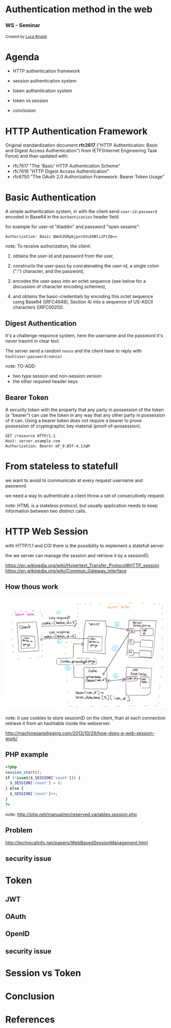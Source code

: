 # Authentication method in the web
### WS - Seminar

<small>Created by <a href="http://lucar.in">Luca Rinaldi</a></small>



# Agenda
- HTTP authentication framework

- session authentication system

- token authentication system

- token vs session

- conclusion



# HTTP Authentication Framework
Original standardization document **rfc2617** ("HTTP Authentication: Basic and Digest Access Authentication") from IETF(Internet Engineering Task Force) and than updated with:
- rfc7617 "The 'Basic' HTTP Authentication Scheme"
- rfc7616 "HTTP Digest Access Authentication"
- rfc6750 "The OAuth 2.0 Authorization Framework: Bearer Token Usage"


# Basic Authentication
A simple authentication system, in with the client send `user-id:password` encoded in Base64 in the `Authentication` header field

for example for user-id "Aladdin" and password "open sesame":
```
Authorization: Basic QWxhZGRpbjpvcGVuIHNlc2FtZQ==
```

note:
To receive authorization, the client:

1.  obtains the user-id and password from the user,

2.  constructs the user-pass by concatenating the user-id, a single
    colon (":") character, and the password,

3.  encodes the user-pass into an octet sequence (see below for a
    discussion of character encoding schemes),

4.  and obtains the basic-credentials by encoding this octet sequence
    using Base64 ([RFC4648], Section 4) into a sequence of US-ASCII
    characters ([RFC0020]).


## Digest Authentication
It's a challenge responce system, here the username and the password it's never trasmit in clear text.

The server send a random `nonce` and the client have to reply with `hash(user:password:nonce)`

note:
TO-ADD:
- two type session and non-session version
- the other required header keys


## Bearer Token
A security token with the property that any party in possession of
the token (a "bearer") can use the token in any way that any other
party in possession of it can.  Using a bearer token does not
require a bearer to prove possession of cryptographic key material
(proof-of-possession).

```
GET /resource HTTP/1.1
Host: server.example.com
Authorization: Bearer mF_9.B5f-4.1JqM
```



# From stateless to statefull
we want to avoid to communicate at every request username and password.

we need a way to authenticate a client throw a set of consecutively request.

note:
HTML is a stateless protocol, but usually application needs to keep information between two distinct calls.



# HTTP Web Session
with HTTP/1.1 and CGI there is the possibility to implement a statefull server

the we server can manage the session and retrieve it by a sessionID.

https://en.wikipedia.org/wiki/Hypertext_Transfer_Protocol#HTTP_session
https://en.wikipedia.org/wiki/Common_Gateway_Interface


## How thous work
![session-flow](img/session_flow.jpg)

note:
it use cookies to store sessionID on the client, than at each connection retrieve it from an hashtable inside the webserver.

http://machinesaredigging.com/2013/10/29/how-does-a-web-session-work/


## PHP example
```php
<?php
session_start();
if (!isset($_SESSION['count'])) {
  $_SESSION['count'] = 0;
} else {
  $_SESSION['count']++;
}
?>
```

note:
http://php.net/manual/en/reserved.variables.session.php


## Problem
http://technicalinfo.net/papers/WebBasedSessionManagement.html


## security issue



# Token


## JWT


## OAuth


## OpenID


## security issue



# Session vs Token



# Conclusion



# References
<div style="font-size: 24px;">
